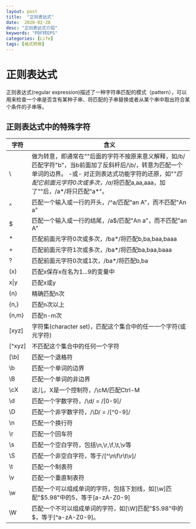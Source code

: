 ```yaml
---
layout: post
title:  "正则表达式"
date:  2020-02-28
desc: "正则表达式介绍"
keywords: "PDF转EPS"
categories: [Life]
tags: [格式转换]
---
```

# 正则表达式

正则表达式(regular expression)描述了一种字符串匹配的模式（pattern），可以用来检查一个串是否含有某种子串、将匹配的子串替换或者从某个串中取出符合某个条件的子串等。

## 正则表达式中的特殊字符

| 字符 | 含义 |
| --- | --- |
| \	 | 做为转意，即通常在"\"后面的字符不按原来意义解释，如/b/匹配字符"b"，当b前面加了反斜杆后/\b/，转意为匹配一个单词的边界。 -或- 对正则表达式功能字符的还原，如"*"匹配它前面元字符0次或多次，/a*/将匹配a,aa,aaa，加了"\"后，/a\*/将只匹配"a*"。|
| ^ | 匹配一个输入或一行的开头，/^a/匹配"an A"，而不匹配"An a"|
| $ | 匹配一个输入或一行的结尾，/a$/匹配"An a"，而不匹配"an A"|
| *	| 匹配前面元字符0次或多次，/ba*/将匹配b,ba,baa,baaa|
| +	| 匹配前面元字符1次或多次，/ba*/将匹配ba,baa,baaa|
|? | 匹配前面元字符0次或1次，/ba*/将匹配b,ba|
| (x) | 匹配x保存x在名为$1...$9的变量中|
| x\|y | 匹配x或y|
| {n} | 精确匹配n次|
| {n,} | 匹配n次以上|
| {n,m} | 匹配n-m次|
| [xyz]	| 字符集(character set)，匹配这个集合中的任一一个字符(或元字符)|
| [^xyz] | 不匹配这个集合中的任何一个字符|
| [\b] | 匹配一个退格符|
| \b | 匹配一个单词的边界|
| \B | 匹配一个单词的非边界|
| \cX | 这儿，X是一个控制符，/\cM/匹配Ctrl-M|
| \d | 匹配一个字数字符，/\d/ = /[0-9]/|
| \D | 匹配一个非字数字符，/\D/ = /[^0-9]/|
| \n | 匹配一个换行符|
| \r | 匹配一个回车符|
| \s | 匹配一个空白字符，包括\n,\r,\f,\t,\v等|
| \S | 匹配一个非空白字符，等于/[^\n\f\r\t\v]/|
| \t | 匹配一个制表符|
| \v | 匹配一个重直制表符|
| \w | 匹配一个可以组成单词的字符，包括下划线，如[\w]匹配"$5.98"中的5，等于[a-zA-Z0-9]|
| \W | 匹配一个不可以组成单词的字符，如[\W]匹配"$5.98"中的$，等于[^a-zA-Z0-9]。|